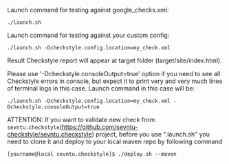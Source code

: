Launch command for testing against google_checks.xml: 
```
./launch.sh
```

Launch command for testing against your custom config: 
```
./launch.sh -Dcheckstyle.config.location=my_check.xml
```

Result Checkstyle report will appear at target folder (target/site/index.html). 

Please use '-Dcheckstyle.consoleOutput=true' option if you need to see all Checkstyle errors in console, 
but expect it to print very and very much lines of terminal logs in this case. Launch command in this case will be:
```
./launch.sh -Dcheckstyle.config.location=my_check.xml -Dcheckstyle.consoleOutput=true
```

ATTENTION: If you want to validate new check from `sevntu.checkstyle`(https://github.com/sevntu-checkstyle/sevntu.checkstyle) project, 
before you use ".launch.sh" you need to clone it and deploy to your local maven repo by following command
```
[yourname@local sevntu.checkstyle]$ ./deploy.sh --maven
```
